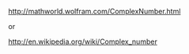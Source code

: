 
 http://mathworld.wolfram.com/ComplexNumber.html

or 

http://en.wikipedia.org/wiki/Complex_number
